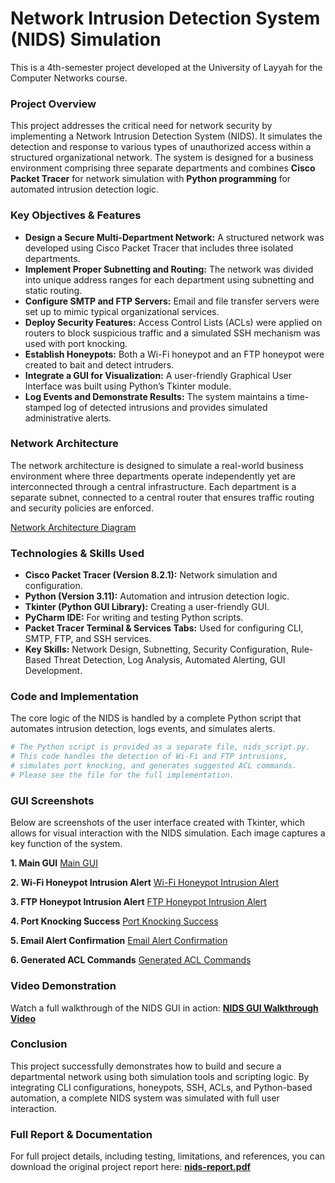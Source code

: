 # Network Intrusion Detection System (NIDS) Simulation

This is a 4th-semester project developed at the University of Layyah for the Computer Networks course.

### Project Overview
This project addresses the critical need for network security by implementing a Network Intrusion Detection System (NIDS). It simulates the detection and response to various types of unauthorized access within a structured organizational network. The system is designed for a business environment comprising three separate departments and combines **Cisco Packet Tracer** for network simulation with **Python programming** for automated intrusion detection logic.

### Key Objectives & Features
* **Design a Secure Multi-Department Network:** A structured network was developed using Cisco Packet Tracer that includes three isolated departments.
* **Implement Proper Subnetting and Routing:** The network was divided into unique address ranges for each department using subnetting and static routing.
* **Configure SMTP and FTP Servers:** Email and file transfer servers were set up to mimic typical organizational services.
* **Deploy Security Features:** Access Control Lists (ACLs) were applied on routers to block suspicious traffic and a simulated SSH mechanism was used with port knocking.
* **Establish Honeypots:** Both a Wi-Fi honeypot and an FTP honeypot were created to bait and detect intruders.
* **Integrate a GUI for Visualization:** A user-friendly Graphical User Interface was built using Python’s Tkinter module.
* **Log Events and Demonstrate Results:** The system maintains a time-stamped log of detected intrusions and provides simulated administrative alerts.

### Network Architecture
The network architecture is designed to simulate a real-world business environment where three departments operate independently yet are interconnected through a central infrastructure. Each department is a separate subnet, connected to a central router that ensures traffic routing and security policies are enforced.

[Network Architecture Diagram](images/network_diagram.png)

### Technologies & Skills Used
* **Cisco Packet Tracer (Version 8.2.1):** Network simulation and configuration.
* **Python (Version 3.11):** Automation and intrusion detection logic.
* **Tkinter (Python GUI Library):** Creating a user-friendly GUI.
* **PyCharm IDE:** For writing and testing Python scripts.
* **Packet Tracer Terminal & Services Tabs:** Used for configuring CLI, SMTP, FTP, and SSH services.
* **Key Skills:** Network Design, Subnetting, Security Configuration, Rule-Based Threat Detection, Log Analysis, Automated Alerting, GUI Development.

### Code and Implementation
The core logic of the NIDS is handled by a complete Python script that automates intrusion detection, logs events, and simulates alerts.

```python
# The Python script is provided as a separate file, nids_script.py.
# This code handles the detection of Wi-Fi and FTP intrusions,
# simulates port knocking, and generates suggested ACL commands.
# Please see the file for the full implementation.
```

### GUI Screenshots
Below are screenshots of the user interface created with Tkinter, which allows for visual interaction with the NIDS simulation. Each image captures a key function of the system.

**1. Main GUI**
[Main GUI](images/gui_main.png)

**2. Wi-Fi Honeypot Intrusion Alert**
[Wi-Fi Honeypot Intrusion Alert](images/gui_wifi_alert.png)

**3. FTP Honeypot Intrusion Alert**
[FTP Honeypot Intrusion Alert](images/gui_ftp_alert.png)

**4. Port Knocking Success**
[Port Knocking Success](images/gui_port_knock.png)

**5. Email Alert Confirmation**
[Email Alert Confirmation](images/gui_email_alert.png)

**6. Generated ACL Commands**
[Generated ACL Commands](images/gui_acls.png)

### Video Demonstration
Watch a full walkthrough of the NIDS GUI in action: **[NIDS GUI Walkthrough Video](nids_gui_video.mp4)**

### Conclusion
This project successfully demonstrates how to build and secure a departmental network using both simulation tools and scripting logic. By integrating CLI configurations, honeypots, SSH, ACLs, and Python-based automation, a complete NIDS system was simulated with full user interaction.

### Full Report & Documentation
For full project details, including testing, limitations, and references, you can download the original project report here: **[nids-report.pdf](nids-report.pdf)**
